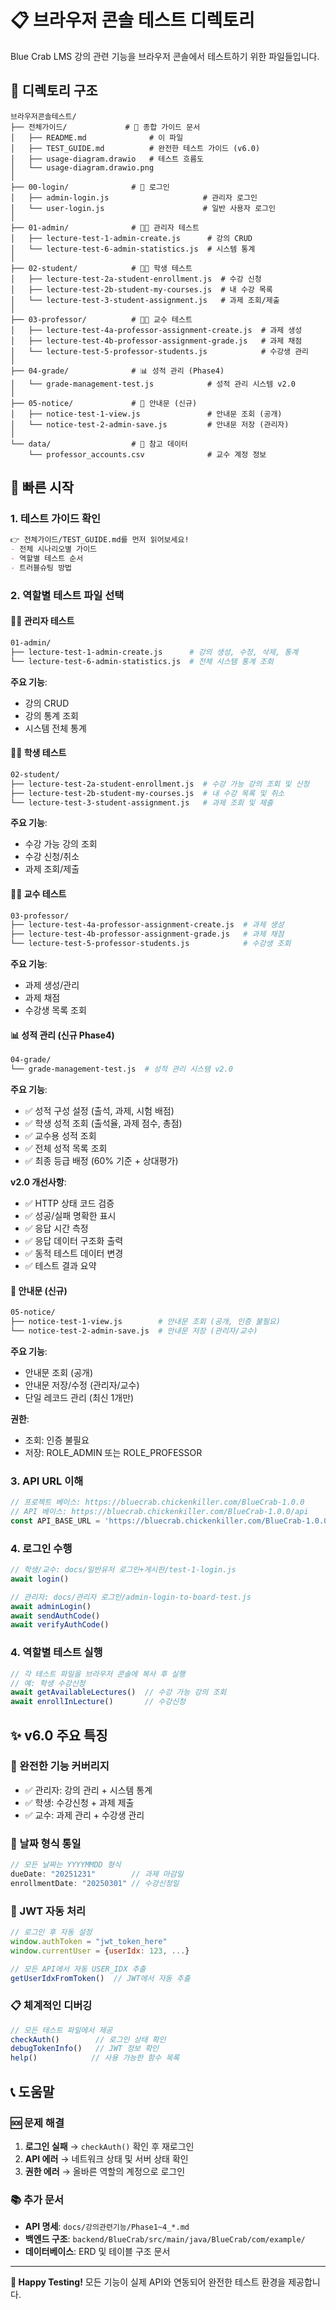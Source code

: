 # 📋 브라우저 콘솔 테스트 디렉토리

Blue Crab LMS 강의 관련 기능을 브라우저 콘솔에서 테스트하기 위한 파일들입니다.

## 📁 디렉토리 구조

```
브라우저콘솔테스트/
├── 전체가이드/             # 📖 종합 가이드 문서
│   ├── README.md              # 이 파일
│   ├── TEST_GUIDE.md          # 완전한 테스트 가이드 (v6.0)
│   ├── usage-diagram.drawio   # 테스트 흐름도
│   └── usage-diagram.drawio.png
│
├── 00-login/              # 🔐 로그인
│   ├── admin-login.js                     # 관리자 로그인
│   └── user-login.js                      # 일반 사용자 로그인
│
├── 01-admin/              # 👨‍💼 관리자 테스트
│   ├── lecture-test-1-admin-create.js      # 강의 CRUD
│   └── lecture-test-6-admin-statistics.js  # 시스템 통계
│
├── 02-student/            # 👨‍🎓 학생 테스트
│   ├── lecture-test-2a-student-enrollment.js  # 수강 신청
│   ├── lecture-test-2b-student-my-courses.js  # 내 수강 목록
│   └── lecture-test-3-student-assignment.js   # 과제 조회/제출
│
├── 03-professor/          # 👨‍🏫 교수 테스트
│   ├── lecture-test-4a-professor-assignment-create.js  # 과제 생성
│   ├── lecture-test-4b-professor-assignment-grade.js   # 과제 채점
│   └── lecture-test-5-professor-students.js            # 수강생 관리
│
├── 04-grade/              # 📊 성적 관리 (Phase4)
│   └── grade-management-test.js            # 성적 관리 시스템 v2.0
│
├── 05-notice/             # 📢 안내문 (신규)
│   ├── notice-test-1-view.js               # 안내문 조회 (공개)
│   └── notice-test-2-admin-save.js         # 안내문 저장 (관리자)
│
└── data/                  # 📁 참고 데이터
    └── professor_accounts.csv              # 교수 계정 정보
```

## 🚀 빠른 시작

### 1. 테스트 가이드 확인

```markdown
👉 전체가이드/TEST_GUIDE.md를 먼저 읽어보세요!
- 전체 시나리오별 가이드
- 역할별 테스트 순서
- 트러블슈팅 방법
```

### 2. 역할별 테스트 파일 선택

#### 👨‍💼 관리자 테스트
```bash
01-admin/
├── lecture-test-1-admin-create.js      # 강의 생성, 수정, 삭제, 통계
└── lecture-test-6-admin-statistics.js  # 전체 시스템 통계 조회
```

**주요 기능**:
- 강의 CRUD
- 강의 통계 조회
- 시스템 전체 통계

#### 👨‍🎓 학생 테스트
```bash
02-student/
├── lecture-test-2a-student-enrollment.js  # 수강 가능 강의 조회 및 신청
├── lecture-test-2b-student-my-courses.js  # 내 수강 목록 및 취소
└── lecture-test-3-student-assignment.js   # 과제 조회 및 제출
```

**주요 기능**:
- 수강 가능 강의 조회
- 수강 신청/취소
- 과제 조회/제출

#### 👨‍🏫 교수 테스트
```bash
03-professor/
├── lecture-test-4a-professor-assignment-create.js  # 과제 생성
├── lecture-test-4b-professor-assignment-grade.js   # 과제 채점
└── lecture-test-5-professor-students.js            # 수강생 조회
```

**주요 기능**:
- 과제 생성/관리
- 과제 채점
- 수강생 목록 조회

#### 📊 성적 관리 (신규 Phase4)
```bash
04-grade/
└── grade-management-test.js  # 성적 관리 시스템 v2.0
```

**주요 기능**:
- ✅ 성적 구성 설정 (출석, 과제, 시험 배점)
- ✅ 학생 성적 조회 (출석율, 과제 점수, 총점)
- ✅ 교수용 성적 조회
- ✅ 전체 성적 목록 조회
- ✅ 최종 등급 배정 (60% 기준 + 상대평가)

**v2.0 개선사항**:
- ✅ HTTP 상태 코드 검증
- ✅ 성공/실패 명확한 표시
- ✅ 응답 시간 측정
- ✅ 응답 데이터 구조화 출력
- ✅ 동적 테스트 데이터 변경
- ✅ 테스트 결과 요약

#### 📢 안내문 (신규)

```bash
05-notice/
├── notice-test-1-view.js        # 안내문 조회 (공개, 인증 불필요)
└── notice-test-2-admin-save.js  # 안내문 저장 (관리자/교수)
```

**주요 기능**:
- 안내문 조회 (공개)
- 안내문 저장/수정 (관리자/교수)
- 단일 레코드 관리 (최신 1개만)

**권한**:
- 조회: 인증 불필요
- 저장: ROLE_ADMIN 또는 ROLE_PROFESSOR

### 3. API URL 이해
```javascript
// 프로젝트 베이스: https://bluecrab.chickenkiller.com/BlueCrab-1.0.0
// API 베이스: https://bluecrab.chickenkiller.com/BlueCrab-1.0.0/api
const API_BASE_URL = 'https://bluecrab.chickenkiller.com/BlueCrab-1.0.0/api';
```

### 4. 로그인 수행
```javascript
// 학생/교수: docs/일반유저 로그인+게시판/test-1-login.js
await login()

// 관리자: docs/관리자 로그인/admin-login-to-board-test.js  
await adminLogin()
await sendAuthCode()
await verifyAuthCode()
```

### 4. 역할별 테스트 실행
```javascript
// 각 테스트 파일을 브라우저 콘솔에 복사 후 실행
// 예: 학생 수강신청
await getAvailableLectures()  // 수강 가능 강의 조회
await enrollInLecture()       // 수강신청
```

## ✨ v6.0 주요 특징

### 🎯 완전한 기능 커버리지
- ✅ 관리자: 강의 관리 + 시스템 통계
- ✅ 학생: 수강신청 + 과제 제출
- ✅ 교수: 과제 관리 + 수강생 관리

### 📅 날짜 형식 통일
```javascript
// 모든 날짜는 YYYYMMDD 형식
dueDate: "20251231"        // 과제 마감일
enrollmentDate: "20250301" // 수강신청일
```

### 🔐 JWT 자동 처리
```javascript
// 로그인 후 자동 설정
window.authToken = "jwt_token_here"
window.currentUser = {userIdx: 123, ...}

// 모든 API에서 자동 USER_IDX 추출
getUserIdxFromToken()  // JWT에서 자동 추출
```

### 📋 체계적인 디버깅
```javascript
// 모든 테스트 파일에서 제공
checkAuth()        // 로그인 상태 확인
debugTokenInfo()   // JWT 정보 확인  
help()            // 사용 가능한 함수 목록
```

## 📞 도움말

### 🆘 문제 해결
1. **로그인 실패** → `checkAuth()` 확인 후 재로그인
2. **API 에러** → 네트워크 상태 및 서버 상태 확인
3. **권한 에러** → 올바른 역할의 계정으로 로그인

### 📚 추가 문서
- **API 명세**: `docs/강의관련기능/Phase1~4_*.md`
- **백엔드 구조**: `backend/BlueCrab/src/main/java/BlueCrab/com/example/`
- **데이터베이스**: ERD 및 테이블 구조 문서

---

**🎉 Happy Testing!** 모든 기능이 실제 API와 연동되어 완전한 테스트 환경을 제공합니다.